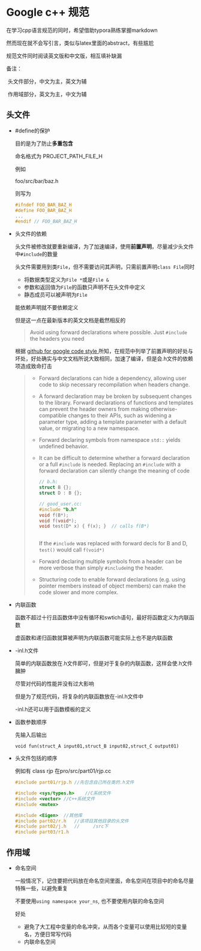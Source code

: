 # Google c++ 规范

在学习cpp语言规范的同时，希望借助typora熟练掌握markdown

然而现在就不会写引言，类似与latex里面的abstract，有些尴尬

规范文件同时阅读英文版和中文版，相互填补缺漏

备注： 

​	头文件部分，中文为主，英文为辅

​	作用域部分，英文为主，中文为辅

## 头文件

- #define的保护

  目的是为了防止**多重包含**

  命名格式为 PROJECT_PATH_FILE_H

  例如

  foo/src/bar/baz.h

  则写为

  ```c++
  #ifndef FOO_BAR_BAZ_H
  #define FOO_BAR_BAZ_H
  ...
  #endif // FOO_BAR_BAZ_H
  ```

- 头文件的依赖

  头文件被修改就要重新编译，为了加速编译，使用**前置声明**，尽量减少头文件中`#include`的数量

  头文件需要用到类`File`，但不需要访问其声明，只需前置声明`class File`同时

  - 将数据类型定义为`File *`或是`File &`
  - 参数和返回值为`File`的函数只声明不在头文件中定义
  - 静态成员可以被声明为`File`

  能依赖声明就不要依赖定义

  但是这一点在最新版本的英文文档是截然相反的

  > Avoid using forward declarations where possible. Just `#include` the headers you need

  根据 [ github for google code style ](https://github.com/google/styleguide/tree/gh-pages "go to github") 所知，在规范中列举了前置声明的好处与坏处，好处确实与中文文档所说大致相同，加速了编译，但是会.h文件的依赖项造成致命打击

  > - Forward declarations can hide a dependency, allowing user code to skip necessary recompilation when headers change.
  >
  > - A forward declaration may be broken by subsequent changes to the library. Forward declarations of functions and templates can prevent the header owners from making otherwise-compatible changes to their APIs, such as widening a parameter type, adding a template parameter with a default value, or migrating to a new namespace.
  >
  > - Forward declaring symbols from namespace `std::` yields undefined behavior.
  >
  > - It can be difficult to determine whether a forward declaration or a full `#include` is needed. Replacing an `#include` with a forward declaration can silently change the meaning of code
  >
  >   ```c++
  >   // b.h:
  >   struct B {};
  >   struct D : B {};
  >   
  >   // good_user.cc:
  >   #include "b.h"
  >   void f(B*);
  >   void f(void*);
  >   void test(D* x) { f(x); }  // calls f(B*)
  >         
  >   ```
  >
  >   If the `#include` was replaced with forward decls for B and D, `test()` would call `f(void*)`
  >
  > - Forward declaring multiple symbols from a header can be more verbose than simply `#include`ing the header.
  >
  > - Structuring code to enable forward declarations (e.g. using pointer members instead of object members) can make the code slower and more complex.

- 内联函数

  函数不超过十行且函数体中没有循环和swtich语句，最好将函数定义为内联函数

  虚函数和递归函数就算被声明为内联函数可能实际上也不是内联函数

- -inl.h文件

  简单的内联函数放在.h文件即可，但是对于复杂的内联函数，这样会使.h文件臃肿

  尽管对代码的性能并没有过大影响

  但是为了规范代码，将复杂的内联函数放在-inl.h文件中

  -inl.h还可以用于函数模板的定义

- 函数参数顺序

  先输入后输出 

  `void fun(struct_A input01,struct_B input02,struct_C output01)`

- 头文件包括的顺序

  例如有 class rjp 在pro/src/part01/rjp.cc

  ```c++
  #include part01/rjp.h	//先包含自己所在类的.h文件
  
  #include <sys/types.h>	//C系统文件
  #include <vector>	//C++系统文件
  #include <mutex>
  
  #include <Eigen>	//其他库
  #include part02/r.h	//该项目其他目录的头文件  
  #include part02/j.h	//     /src下
  #include part03/r1.h
  ```





## 作用域

- 命名空间

  一般情况下，记住要把代码放在命名空间里面，命名空间在项目中的命名尽量特殊一些，以避免重复

  不要使用`using namespace your_ns`, 也不要使用内联的命名空间

  好处

  - 避免了大工程中变量的命名冲突，从而各个变量可以使用比较短的变量名，方便日常写代码
  - 内联命名空间

